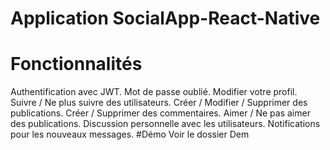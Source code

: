 # Application SocialApp-React-Native

# Fonctionnalités
Authentification avec JWT.
Mot de passe oublié.
Modifier votre profil.
Suivre / Ne plus suivre des utilisateurs.
Créer / Modifier / Supprimer des publications.
Créer / Supprimer des commentaires.
Aimer / Ne pas aimer des publications.
Discussion personnelle avec les utilisateurs.
Notifications pour les nouveaux messages.
#Démo
Voir le dossier Dem 

